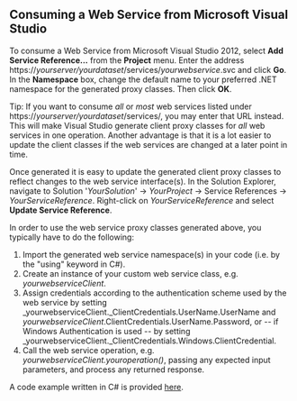 ## Consuming a Web Service from Microsoft Visual Studio

To consume a Web Service from Microsoft Visual Studio 2012, select **Add Service Reference...** from the **Project** menu. Enter the address https://_yourserver/yourdataset_/services/_yourwebservice_.svc and click **Go**. In the **Namespace** box, change the default name to your preferred .NET namespace for the generated proxy classes. Then click **OK**.

Tip: If you want to consume _all_ or _most_ web services listed under https://_yourserver/yourdataset_/services/, you may enter that URL instead. This will make Visual Studio generate client proxy classes for _all_ web services in one operation. Another advantage is that it is a lot easier to update the client classes if the web services are changed at a later point in time.

Once generated it is easy to update the generated client proxy classes to reflect changes to the web service interface(s). In the Solution Explorer, navigate to Solution '_YourSolution_' -> _YourProject_ -> Service References -> _YourServiceReference_. Right-click on _YourServiceReference_ and select **Update Service Reference**.

In order to use the web service proxy classes generated above, you typically have to do the following:

1.  Import the generated web service namespace(s) in your code (i.e. by the "using" keyword in C#).
2.  Create an instance of your custom web service class, e.g. _yourwebserviceClient_.
3.  Assign credentials according to the authentication scheme used by the web service by setting _yourwebserviceClient._ClientCredentials.UserName.UserName and _yourwebserviceClient_.ClientCredentials.UserName.Password, or -- if Windows Authentication is used -- by setting _yourwebserviceClient._ClientCredentials.Windows.ClientCredential.
4.  Call the web service operation, e.g. _yourwebserviceClient.youroperation()_, passing any expected input parameters, and process any returned response.  

A code example written in C# is provided [here](../defining-the-application-model/forms/views/desktop-controls/reporting-and-visualization-controls/chart/consuming-a-web-service-from-microsoft-visual-studio--code-example.md "Consuming a Web Service from Microsoft Visual Studio - Code Example").